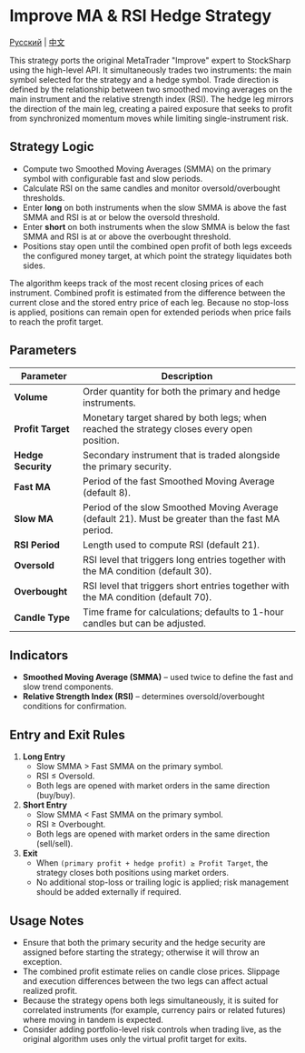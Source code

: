 # Improve MA & RSI Hedge Strategy
[Русский](README_ru.md) | [中文](README_cn.md)

This strategy ports the original MetaTrader "Improve" expert to StockSharp using the high-level API. It simultaneously trades two instruments: the main symbol selected for the strategy and a hedge symbol. Trade direction is defined by the relationship between two smoothed moving averages on the main instrument and the relative strength index (RSI). The hedge leg mirrors the direction of the main leg, creating a paired exposure that seeks to profit from synchronized momentum moves while limiting single-instrument risk.

## Strategy Logic

- Compute two Smoothed Moving Averages (SMMA) on the primary symbol with configurable fast and slow periods.
- Calculate RSI on the same candles and monitor oversold/overbought thresholds.
- Enter **long** on both instruments when the slow SMMA is above the fast SMMA and RSI is at or below the oversold threshold.
- Enter **short** on both instruments when the slow SMMA is below the fast SMMA and RSI is at or above the overbought threshold.
- Positions stay open until the combined open profit of both legs exceeds the configured money target, at which point the strategy liquidates both sides.

The algorithm keeps track of the most recent closing prices of each instrument. Combined profit is estimated from the difference between the current close and the stored entry price of each leg. Because no stop-loss is applied, positions can remain open for extended periods when price fails to reach the profit target.

## Parameters

| Parameter | Description |
| --- | --- |
| **Volume** | Order quantity for both the primary and hedge instruments. |
| **Profit Target** | Monetary target shared by both legs; when reached the strategy closes every open position. |
| **Hedge Security** | Secondary instrument that is traded alongside the primary security. |
| **Fast MA** | Period of the fast Smoothed Moving Average (default 8). |
| **Slow MA** | Period of the slow Smoothed Moving Average (default 21). Must be greater than the fast MA period. |
| **RSI Period** | Length used to compute RSI (default 21). |
| **Oversold** | RSI level that triggers long entries together with the MA condition (default 30). |
| **Overbought** | RSI level that triggers short entries together with the MA condition (default 70). |
| **Candle Type** | Time frame for calculations; defaults to 1-hour candles but can be adjusted. |

## Indicators

- **Smoothed Moving Average (SMMA)** – used twice to define the fast and slow trend components.
- **Relative Strength Index (RSI)** – determines oversold/overbought conditions for confirmation.

## Entry and Exit Rules

1. **Long Entry**
   - Slow SMMA &gt; Fast SMMA on the primary symbol.
   - RSI ≤ Oversold.
   - Both legs are opened with market orders in the same direction (buy/buy).
2. **Short Entry**
   - Slow SMMA &lt; Fast SMMA on the primary symbol.
   - RSI ≥ Overbought.
   - Both legs are opened with market orders in the same direction (sell/sell).
3. **Exit**
   - When `(primary profit + hedge profit) ≥ Profit Target`, the strategy closes both positions using market orders.
   - No additional stop-loss or trailing logic is applied; risk management should be added externally if required.

## Usage Notes

- Ensure that both the primary security and the hedge security are assigned before starting the strategy; otherwise it will throw an exception.
- The combined profit estimate relies on candle close prices. Slippage and execution differences between the two legs can affect actual realized profit.
- Because the strategy opens both legs simultaneously, it is suited for correlated instruments (for example, currency pairs or related futures) where moving in tandem is expected.
- Consider adding portfolio-level risk controls when trading live, as the original algorithm uses only the virtual profit target for exits.
